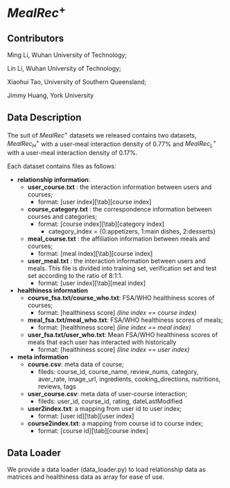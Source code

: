 # $MealRec^+$

## Contributors
Ming Li, Wuhan University of Technology;

Lin Li, Wuhan University of Technology;

Xiaohui Tao, University of Southern Queensland;

Jimmy	Huang, York University

## Data Description
The suit of $MealRec^+$ datasets we released contains two datasets, $MealRec^+_H$ with a user-meal interaction density of 0.77% and $MealRec^+_L$ with a user-meal interaction density of 0.17%.

Each dataset contains files as follows:
- **relationship information**: 
  - **user_course.txt** : the interaction information between users and courses;
      - format: [user index][\tab][course index]
  - **course_category.txt** : the correspondence information between courses and categories;
      - format: [course index][\tab][category index]
        - category_index = {0:appetizers, 1:main dishes, 2:desserts} 
  - **meal_course.txt** : the affiliation information between meals and courses;
      - format: [meal index][\tab][course index]
  - **user_meal.txt** : the interaction information between users and meals. This file is divided into training set, verification set and test set according to the ratio of 8:1:1. 
      - format: [user index][\tab][meal index]
- **healthiness information**
    - **course_fsa.txt/course_who.txt**: FSA/WHO healthiness scores of courses;
      - format: [healthiness score] *(line index == course index)*
    - **meal_fsa.txt/meal_who.txt**: FSA/WHO healthiness scores of meals;
      - format: [healthiness score] *(line index == meal index)*
    - **user_fsa.txt/user_who.txt**: Mean FSA/WHO healthiness scores of meals that each user has interacted with historically
      - format: [healthiness score] *(line index == user index)*
- **meta information**
  - **course.csv**: meta data of course;
    - fileds: course_id, course_name, review_nums, category, aver_rate, image_url, ingredients, cooking_directions, nutritions, reviews, tags
  - **user_course.csv**: meta data of user-course interaction;
    - fileds: user_id, course_id, rating, dateLastModified
  - **user2index.txt**: a mapping from user id to user index;
    - format: [user id][\tab][user index]
  - **course2index.txt**: a mapping from course id to course index;
    - format: [course id][\tab][course index]

## Data Loader
We provide a data loader (data_loader.py) to load relationship data as matrices and healthiness data as array for ease of use. 